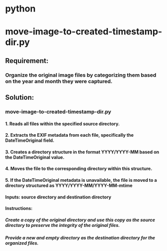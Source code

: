 # python
# move-image-to-created-timestamp-dir.py 
## Requirement:
###	Organize the original image files by categorizing them based on the year and month they were captured.
## Solution: 
###	move-image-to-created-timestamp-dir.py  
####	1. Reads all files within the specified source directory.
####	2. Extracts the EXIF metadata from each file, specifically the DateTimeOriginal field.
####	3. Creates a directory structure in the format YYYY/YYYY-MM based on the DateTimeOriginal value.
####	4. Moves the file to the corresponding directory within this structure.
####	5. If the DateTimeOriginal metadata is unavailable, the file is moved to a directory structured as YYYY/YYYY-MM/YYYY-MM-mtime
####	Inputs: source directory and destination directory
####	Instructions:
#####		Create a copy of the original directory and use this copy as the source directory to preserve the integrity of the original files.
#####		Provide a new and empty directory as the destination directory for the organized files.
